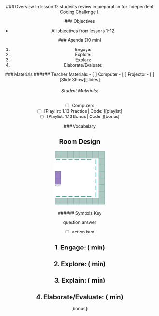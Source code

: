 <header class='header' title='Review' subtitle='Lesson 13'/>

<notable>
<iconp src='/icons/activity.png'>### Overview</iconp>
In lesson 13 students review in preparation for Independent Coding Challenge I.

<iconp src='/icons/objectives.png'>### Objectives</iconp>
- All objectives from lessons 1-12.

<iconp src='/icons/agenda.png'>### Agenda (30 min)</iconp>

1. Engage: 
1. Explore:
1. Explain:
1. Elaborate/Evaluate:

<note>
<iconp src='/icons/materials.png'>### Materials</iconp>
###### Teacher Materials:
- [ ] Computer
- [ ] Projector
- [ ] [Slide Show][slides]

###### Student Materials:
- [ ] Computers
- [ ] [Playlist: 1.13 Practice | Code: ][playlist]
- [ ] [Playlist: 1.13 Bonus | Code: ][bonus]

<iconp src='/icons/vocab.png'>### Vocabulary</iconp>

</note>

<pagebreak/>

## Room Design

![room](/images/layout-online.png)

<note borderLeft='2px solid green' mt='2em'>
###### Symbols Key

<iconp ml='1.65em' type='question'>question</iconp>
<iconp ml='1.65em' type='answer'>answer</iconp>
- [ ] action item
</note>

<pagebreak/>

## 1. Engage: ( min)

## 2. Explore: ( min)

## 3. Explain: ( min)

## 4. Elaborate/Evaluate: ( min)

</notable>

[slides]:
[playlist]:
[bonus]:
